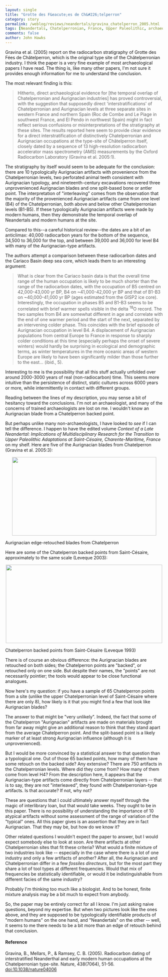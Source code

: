 ```yaml
---
layout: single
title: "Grotte des F&eacute;es de Ch&#226;telperron"
category: story
permalink: /weblog/reviews/neandertals/gravina_chatelperron_2005.html
tags: [Neandertals, Chatelperronian, France, Upper Paleolithic, archaeology]
comments: false
author: John Hawks
---
```



<p>
Gravina et al. (2005) report on the radiocarbon stratigraphy of Grotte des Fées de Châtelperron, which is the original type site of the Ch&acirc;telperronian industry. I think the paper is a very fine example of most archaeological papers I have read. The thing is, like many other papers, I'm not sure it provides enough information for me to understand the conclusion.
</p>

<p>
The most relevant finding is this:
</p>

<blockquote>Hitherto, direct archaeological evidence for [the temporal overlap of Chatelperronian and Aurignacian industries] has proved controversial, with the suggestion that supposedly direct 'interstratifications' of Chatelperronian and Aurignacian levels at three separate sites in western France and northern Spain (Roc de Combe and Le Piage in southwest France, and El Pendo in northwest Spain) might in fact reflect serious confusions or misinterpretations of the stratigraphy at these sites. The results reported here seem to provide clear evidence for a direct interstratification of distinctively Chatelperronian and Aurignacian occupations at the type-site of Ch&#226;telperron itself, closely dated by a sequence of 13 high-resolution radiocarbon accelerator mass spectrometry (AMS) measurements by the Oxford Radiocarbon Laboratory (Gravina et al. 2005:1). </blockquote>

<p>
The stratigraphy by itself would seem to be adequate for the conclusion: there are 10 typologically Aurignacian artifacts with provenience from the Chatelperronian levels, two perforated animal teeth consistent with Aurignacian typology, and nineteenth-century excavations recovered three unprovenienced Aurignacian blades and one split-based bone or antler point. The interpretation of "interleaving" comes from the observation that the majority of the provenienced Aurignacian artifacts came from one level (B4) of the Chatelperronian, both above and below other Chatelperronian levels (B1-B5). If these typologically Aurignacian artifacts were made by modern humans, then they demonstrate the temporal overlap of Neandertals and modern humans at the site.
</p>

<p>
Compared to this--a careful historical review--the dates are a bit of an anticlimax: 40,000 radiocarbon years for the bottom of the sequence, 34,500 to 36,000 for the top, and between 39,000 and 36,000 for level B4 with many of the Aurignacian-type artifacts.
</p>

<p>
The authors attempt a comparison between these radiocarbon dates and the Cariaco Basin deep sea core, which leads them to an interesting argument:
</p>

<blockquote>What is clear from the Cariaco basin data is that the overall time range of the human occupation is likely to be much shorter than the range of the radiocarbon dates, with the occupation of B5 centred on 42,000-43,000 yr BP, B4 on ~41,000-42,000 yr BP and that of B1-B3 on ~40,000-41,000 yr BP (ages estimated from the GISP2 ice core). Interestingly, the occupation in phases B5 and B1-B3 seems to be correlated with brief warmer spells visible in the delta <sup>18</sup>O record. The two samples from B4 are somewhat different in age and correlate with the end of one warmer period and the start of the next, separated by an intervening colder phase. This coincides with the brief episode of Aurignacian occupation in level B4. A displacement of Aurignacian populations from central Europe to France in response to sharply colder conditions at this time (especially perhaps the onset of severe winters) would hardly be surprising in ecological and demographic terms, as winter temperatures in the more oceanic areas of western Europe are likely to have been significantly milder than those further to the east... (ibid., 5). </blockquote>

<p>
Interesting to me is the possibility that all this stuff actually unfolded over around 2000-3000 years of real (non-radiocarbon) time. This seems more intuitive than the persistence of distinct, static cultures across 6000 years or more, while intermittently in contact with different groups.
</p>

<p>
Reading between the lines of my description, you may sense a bit of hesitancy toward the conclusions. I'm not an archaeologist, and many of the concerns of trained archaeologists are lost on me. I wouldn't know an Aurignacian blade from a Chatelperron backed point.
</p>

<p>
But perhaps unlike many non-archaeologists, I have looked to <i>see</i> if I can tell the difference. I happen to have the edited volume <i>Context of a Late Neandertal: Implications of Multidisciplinary Research for the Transition to Upper Paleolithic Adaptations at Saint-C&eacute;saire, Charente-Maritime, France</i> on my shelf. Here are five of the Aurignacian blades from Chatelperron (Gravina et al. 2005:3):
</p>

<div style="text-align:center;">
<img src="/graphics/chatelperron_aurignacian_bl.png" height="250" width="461" />
</div>
<p class="caption">Aurignacian edge-retouched blades from Chatelperron</p>

<p>
Here are some of the Chatelperron backed points from Saint-C&eacute;saire, approximately to the same scale (Leveque 2003):
</p>

<div style="text-align:center;">
<img src="/graphics/saint_cesaire_backed_points.png" height="250" width="500" />
</div>
<p class="caption">Chatelperron backed points from Saint-C&eacute;saire (Leveque 1993)</p>

<p>
There is of course an obvious difference: the Aurignacian blades are retouched on both sides; the Chatelperron points are "backed", or retouched only on one side. But despite their names, the "points" are not necessarily pointier; the tools would appear to be close functional analogues.
</p>

<p>
Now here's my question: if you have a sample of 65 Chatelperron points from a site (unlike the upper Chatelperronian level of Saint-C&eacute;saire where there are only 8), how likely is it that you might find a few that look like Aurignacian blades?
</p>

<p>
The answer to that might be "very unlikely". Indeed, the fact that some of the Chatelperron "Aurignacian" artifacts are made on materials brought from far away might give an additional reason to think that they stand apart from the average Chatelperron point. And the split-based point is a likely marker of at least strong Aurignacian influence (although it is unprovenienced).
</p>

<p>
But I would be more convinced by a statistical answer to that question than a typological one. Out of those 65 backed points, how many of them have some retouch on the backed side? Any extensive? There are 750 artifacts in the Chatelperronian levels. Where did they come from? How many of them come from level H4? From the description here, it appears that the Aurignacian-type artifacts come directly from Chatelperronian layers -- that is to say, they are not "interleaved", they found <i>with</i> Chatelperronian-type artifacts. Is that accurate? If not, why not?
</p>

<p>
These are questions that I could ultimately answer myself through the magic of interlibrary loan, but that would take weeks. They ought to be in this paper. There is no possibility of understanding the importance of 10 atypical artifacts without some assessment of the range of variation of the "typical" ones. All this paper gives is an assertion that they are in fact Aurignacian. That they may be, but how do we know it?
</p>

<p>
Other related questions I wouldn't expect the paper to answer, but I would expect somebody else to look at soon. Are there artifacts at other Chatelperronian sites that fit these criteria? What would a finite mixture of two industries look like -- especially in the case where there is a lot of one industry and only a few artifacts of another? After all, the Aurignacian and Chatelperronian differ in a few <i>fossiles directeurs</i>, but for the most part they share a lot of tool types at different frequencies. Would that mix of frequencies be statistically identifiable, or would it be indistinguishable from different facies of the same industry?
</p>

<p>
Probably I'm thinking too much like a biologist. And to be honest, finite mixture analysis may be a bit much to expect from anybody.
</p>

<p>
So, the paper may be entirely correct for all I know. I'm just asking naive questions, beyond my expertise. But when two pictures look like the ones above, and they are supposed to be typologically identifiable products of "modern humans" on the one hand, and "Neandertals" on the other -- well, it seems to me there needs to be a bit more than an edge of retouch behind that conclusion.
</p>

<h4>Reference</h4>

<p class="cite">Gravina, B., Mellars, P., & Ramsey, C. B. (2005). Radiocarbon dating of interstratified Neanderthal and early modern human occupations at the Chatelperronian type-site. Nature, 438(7064), 51-56. <a href="http://dx.doi.org/10.1038/nature04006">doi:10.1038/nature04006</a></p>



